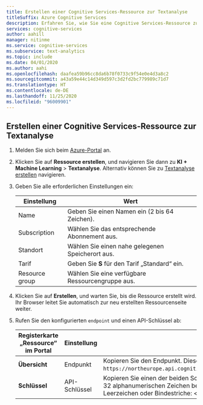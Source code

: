 ```yaml
---
title: Erstellen einer Cognitive Services-Ressource zur Textanalyse
titleSuffix: Azure Cognitive Services
description: Erfahren Sie, wie Sie eine Cognitive Services-Ressource zur Textanalyse erstellen.
services: cognitive-services
author: aahill
manager: nitinme
ms.service: cognitive-services
ms.subservice: text-analytics
ms.topic: include
ms.date: 04/01/2020
ms.author: aahi
ms.openlocfilehash: daafea59b96cc8da6b78f0733c9f54e0e4d3a8c2
ms.sourcegitcommit: a43a59e44c14d349d597c3d2fd2bc779989c71d7
ms.translationtype: HT
ms.contentlocale: de-DE
ms.lasthandoff: 11/25/2020
ms.locfileid: "96009901"
---
```

## <a name="create-a-cognitive-services-text-analytics-resource"></a>Erstellen einer Cognitive Services-Ressource zur Textanalyse

1. Melden Sie sich beim [Azure-Portal](https://portal.azure.com) an.
1. Klicken Sie auf **Ressource erstellen**, und navigieren Sie dann zu **KI + Machine Learning** > **Textanalyse**.
   Alternativ können Sie zu [Textanalyse erstellen](https://ms.portal.azure.com/#create/Microsoft.CognitiveServicesTextAnalytics) navigieren.
1. Geben Sie alle erforderlichen Einstellungen ein:

    |Einstellung|Wert|
    |--|--|
    |Name|Geben Sie einen Namen ein (2 bis 64 Zeichen).|
    |Subscription|Wählen Sie das entsprechende Abonnement aus.|
    |Standort|Wählen Sie einen nahe gelegenen Speicherort aus.|
    |Tarif| Geben Sie **S** für den Tarif „Standard“ ein.|
    |Resource group|Wählen Sie eine verfügbare Ressourcengruppe aus.|

1. Klicken Sie auf **Erstellen**, und warten Sie, bis die Ressource erstellt wird. Ihr Browser leitet Sie automatisch zur neu erstellten Ressourcenseite weiter.
1. Rufen Sie den konfigurierten `endpoint` und einen API-Schlüssel ab:

    |Registerkarte „Ressource“ im Portal|Einstellung|Wert|
    |--|--|--|
    |**Übersicht**|Endpunkt|Kopieren Sie den Endpunkt. Dieser sieht etwa so aus: `https://northeurope.api.cognitive.microsoft.com/text/analytics/v2.0`.|
    |**Schlüssel**|API-Schlüssel|Kopieren Sie einen der beiden Schlüssel. Es handelt sich um eine aus 32 alphanumerischen Zeichen bestehende Zeichenfolge ohne Leerzeichen oder Bindestriche: <`xxxxxxxxxxxxxxxxxxxxxxxxxxxxxxxx`>.|
